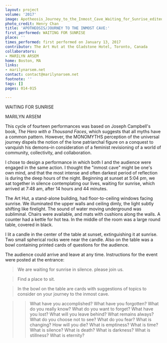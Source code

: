 ```yaml
---
layout: project
volume: '2017'
image: Apotheosis_Journey_to_the_Inmost_Cave_Waiting_for_Sunrise_edited.png
photo_credit: Henry Chan
title: 'APOTHEOSIS/JOURNEY TO THE INMOST CAVE:'
first_performed: WAITING FOR SUNRISE
place: ''
times_performed: first performed on January 13, 2017
contributor: The Art Hut at the Gladstone Hotel, Toronto, Canada
collaborators:
- MARILYN ARSEM
home: Boston, MA
links:
- marilynarsem.net
contact: contact@marilynarsem.net
footnote: ''
tags: []
pages: 014-015

---
```


WAITING FOR SUNRISE

MARILYN ARSEM

This cycle of fourteen performances was based on Joseph Campbell's book, _The Hero with a Thousand Faces_, which suggests that all myths have a common pattern. However, the MONOMYTHS perception of the universal journey dispels the notion of the lone patriarchal figure on a conquest to vanquish his demons–in consideration of a feminist revisioning of a world of community, collectivity, and collaboration.

I chose to design a performance in which both I and the audience were engaged in the same action. I thought the "inmost cave" might be one's own mind, and that the most intense and often darkest period of reflection is during the deep hours of the night. Beginning at sunset at 5:04 pm, we sat together in silence contemplating our lives, waiting for sunrise, which arrived at 7:48 am, after 14 hours and 44 minutes.

The Art Hut, a stand-alone building, had floor-to-ceiling windows facing sunrise. We illuminated the upper walls and ceiling dimly, the light subtly shifting like firelight. The sound of water moving underground was subliminal. Chairs were available, and mats with cushions along the walls. A counter had a kettle for hot tea. In the middle of the room was a large round table, covered in black.

I lit a candle in the center of the table at sunset, extinguishing it at sunrise. Two small spherical rocks were near the candle. Also on the table was a bowl containing printed cards of questions for the audience.

The audience could arrive and leave at any time. Instructions for the event were posted at the entrance:

> We are waiting for sunrise in silence. please join us.

> Find a place to sit.

> In the bowl on the table are cards with suggestions of topics to consider on your journey to the inmost cave.

> > What have you accomplished?
> > What have you forgotten?
> > What do you really know?
> > What do you want to forget?
> > What have you lost?
> > What will you leave behind?
> > What remains always?
> > What do you choose not to see?
> > What do you fear?
> > What is changing?
> > How will you die?
> > What is emptiness?
> > What is time?
> > What is silence?
> > What is death?
> > What is darkness?
> > What is stillness?
> > What is eternity?
